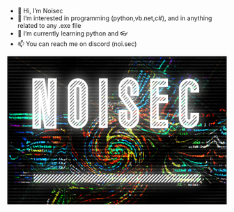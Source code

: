 - 👋 Hi, I’m Noisec
- 👀 I’m interested in programming (python,vb.net,c#), and in anything related to any .exe file 
- 🌱 I’m currently learning python and 👓
- 📫 You can reach me on discord (noi.sec)


<p align="center">
  <img style="width:600;length:327" src="https://github.com/Noisec/pic-s/blob/main/images/Untitled%20(2).png?raw=true" />
</p>

































































